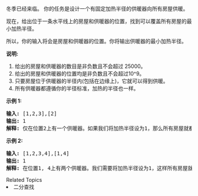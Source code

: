 <p>冬季已经来临。&nbsp;你的任务是设计一个有固定加热半径的供暖器向所有房屋供暖。</p>

<p>现在，给出位于一条水平线上的房屋和供暖器的位置，找到可以覆盖所有房屋的最小加热半径。</p>

<p>所以，你的输入将会是房屋和供暖器的位置。你将输出供暖器的最小加热半径。</p>

<p><strong>说明:</strong></p>

<ol>
	<li>给出的房屋和供暖器的数目是非负数且不会超过 25000。</li>
	<li>给出的房屋和供暖器的位置均是非负数且不会超过10^9。</li>
	<li>只要房屋位于供暖器的半径内(包括在边缘上)，它就可以得到供暖。</li>
	<li>所有供暖器都遵循你的半径标准，加热的半径也一样。</li>
</ol>

<p><strong>示例 1:</strong></p>

<pre>
<strong>输入:</strong> [1,2,3],[2]
<strong>输出:</strong> 1
<strong>解释:</strong> 仅在位置2上有一个供暖器。如果我们将加热半径设为1，那么所有房屋就都能得到供暖。
</pre>

<p><strong>示例 2:</strong></p>

<pre>
<strong>输入:</strong> [1,2,3,4],[1,4]
<strong>输出:</strong> 1
<strong>解释:</strong> 在位置1, 4上有两个供暖器。我们需要将加热半径设为1，这样所有房屋就都能得到供暖。
</pre>
<div><div>Related Topics</div><div><li>二分查找</li></div></div>